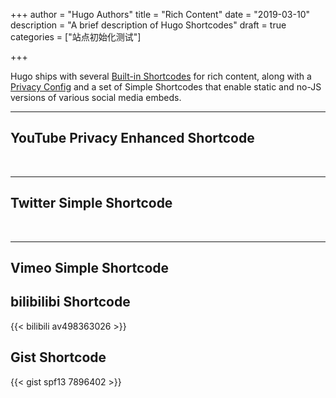 +++
author = "Hugo Authors"
title = "Rich Content"
date = "2019-03-10"
description = "A brief description of Hugo Shortcodes"
draft = true
categories = ["站点初始化测试"]

+++

Hugo ships with several [Built-in Shortcodes](https://gohugo.io/content-management/shortcodes/#use-hugo-s-built-in-shortcodes) for rich content, along with a [Privacy Config](https://gohugo.io/about/hugo-and-gdpr/) and a set of Simple Shortcodes that enable static and no-JS versions of various social media embeds.
<!--more-->
---

## YouTube Privacy Enhanced Shortcode



<br>

---

## Twitter Simple Shortcode



<br>

---

## Vimeo Simple Shortcode



## bilibilibi Shortcode

{{< bilibili av498363026 >}}

## Gist Shortcode

{{< gist spf13 7896402 >}}